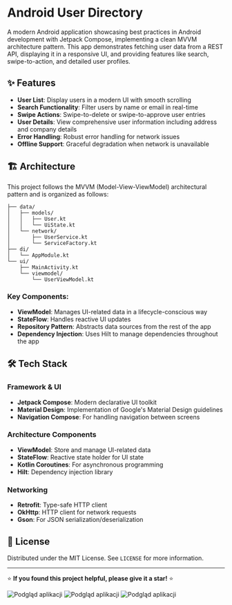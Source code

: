 # Android User Directory

A modern Android application showcasing best practices in Android development with Jetpack Compose, implementing a clean MVVM architecture pattern. This app demonstrates fetching user data from a REST API, displaying it in a responsive UI, and providing features like search, swipe-to-action, and detailed user profiles.



## ✨ Features

- **User List**: Display users in a modern UI with smooth scrolling
- **Search Functionality**: Filter users by name or email in real-time
- **Swipe Actions**: Swipe-to-delete or swipe-to-approve user entries
- **User Details**: View comprehensive user information including address and company details
- **Error Handling**: Robust error handling for network issues
- **Offline Support**: Graceful degradation when network is unavailable

## 🏗️ Architecture

This project follows the MVVM (Model-View-ViewModel) architectural pattern and is organized as follows:

```
├── data/
│   ├── models/
│   │   ├── User.kt
│   │   └── UiState.kt
│   └── network/
│       ├── UserService.kt
│       └── ServiceFactory.kt
├── di/
│   └── AppModule.kt
└── ui/
    ├── MainActivity.kt
    └── viewmodel/
        └── UserViewModel.kt
```

### Key Components:

- **ViewModel**: Manages UI-related data in a lifecycle-conscious way
- **StateFlow**: Handles reactive UI updates
- **Repository Pattern**: Abstracts data sources from the rest of the app
- **Dependency Injection**: Uses Hilt to manage dependencies throughout the app

## 🛠️ Tech Stack

### Framework & UI
- **Jetpack Compose**: Modern declarative UI toolkit
- **Material Design**: Implementation of Google's Material Design guidelines
- **Navigation Compose**: For handling navigation between screens

### Architecture Components
- **ViewModel**: Store and manage UI-related data
- **StateFlow**: Reactive state holder for UI state
- **Kotlin Coroutines**: For asynchronous programming
- **Hilt**: Dependency injection library

### Networking
- **Retrofit**: Type-safe HTTP client
- **OkHttp**: HTTP client for network requests
- **Gson**: For JSON serialization/deserialization


## 📄 License

Distributed under the MIT License. See `LICENSE` for more information.

---

⭐ **If you found this project helpful, please give it a star!** ⭐

![Podgląd aplikacji](https://i.imgur.com/iVAYYXN.png)
![Podgląd aplikacji](https://i.imgur.com/reIhDQ3.png)
![Podgląd aplikacji](https://i.imgur.com/zWFugjb.png)
